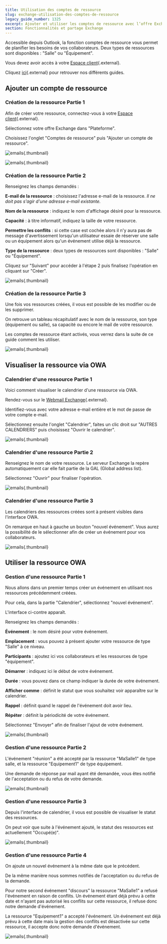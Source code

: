 ```yaml
---
title: Utilisation des comptes de ressource
slug: exchange-utilisation-des-comptes-de-ressource
legacy_guide_number: 1325
excerpt: Ajouter et utiliser les comptes de ressource avec l’offre Exchange.
section: Fonctionnalités et partage Exchange
---
```


Accessible depuis Outlook, la fonction comptes de ressource vous permet de planifier les besoins de vos collaborateurs. Deux types de ressources sont disponibles : "Salle" ou "Équipement".

Vous devez avoir accès à votre [Espace client](https://www.ovh.com/manager/web/login.html){.external}.

Cliquez [ici](https://www.ovh.com/fr/emails/hosted-exchange-2013/documents/){.external} pour retrouver nos différents guides.


## Ajouter un compte de ressource

### Création de la ressource Partie 1
Afin de créer votre ressource, connectez-vous à votre [Espace client](https://www.ovh.com/manager/web/login.html){.external}.

Sélectionnez votre offre Exchange dans "Plateforme".

Choisissez l'onglet "Comptes de ressource" puis "Ajouter un compte de ressource".


![emails](images/1346.png){.thumbnail}


![emails](images/1345.png){.thumbnail}


### Création de la ressource Partie 2
Renseignez les champs demandés :

**E-mail de la ressource** :  choisissez l'adresse e-mail de la ressource. *Il ne doit pas s'agir d'une adresse e-mail existante.*

**Nom de la ressource** :  indiquez le nom d'affichage désiré pour la ressource.

**Capacité** :  à titre informatif, indiquez la taille de votre ressource.

**Permettre les conflits** :  si cette case est cochée alors il n'y aura pas de message d'avertissement lorsqu'un utilisateur essaie de réserver une salle ou un équipement alors qu'un événement utilise déjà la ressource.

**Type de la ressource** :  deux types de ressources sont disponibles : "Salle" ou "Équipement".

Cliquez sur "Suivant" pour accéder à l'étape 2 puis finalisez l'opération en cliquant sur "Créer".


![emails](images/1347.png){.thumbnail}


### Création de la ressource Partie 3
Une fois vos ressources créées, il vous est possible de les modifier ou de les supprimer.

On retrouve un tableau récapitulatif avec le nom de la ressource, son type (équipement ou salle), sa capacité ou encore le mail de votre ressource.

Les comptes de ressource étant activés, vous verrez dans la suite de ce guide comment les utiliser.


![emails](images/1348.png){.thumbnail}


## Visualiser la ressource via OWA

### Calendrier d'une ressource Partie 1
Voici comment visualiser le calendrier d'une ressource via OWA.

Rendez-vous sur le [Webmail Exchange](https://ex.mail.ovh.net/owa/){.external}.

Identifiez-vous avec votre adresse e-mail entière et le mot de passe de votre compte e-mail.

Sélectionnez ensuite l'onglet "Calendrier", faites un clic droit sur "AUTRES CALENDRIERS" puis choisissez "Ouvrir le calendrier".


![emails](images/1349.png){.thumbnail}


### Calendrier d'une ressource Partie 2
Renseignez le nom de votre ressource. Le serveur Exchange la repère automatiquement car elle fait partie de la GAL (Global address list).

Sélectionnez "Ouvrir" pour finaliser l'opération.


![emails](images/1350.png){.thumbnail}


### Calendrier d'une ressource Partie 3
Les calendriers des ressources créées sont à présent visibles dans l'interface OWA.

On remarque en haut à gauche un bouton "nouvel événement". Vous aurez la possibilité de le sélectionner afin de créer un événement pour vos collaborateurs.


![emails](images/1351.png){.thumbnail}


## Utiliser la ressource OWA

### Gestion d'une ressource Partie 1
Nous allons dans un premier temps créer un événement en utilisant nos ressources précédemment créées.

Pour cela, dans la partie "Calendrier", sélectionnez "nouvel événement".

L'interface ci-contre apparaît.

Renseignez les champs demandés :

**Événement** :  le nom désiré pour votre événement.

**Emplacement** :  vous pouvez à présent ajouter votre ressource de type "Salle" à ce niveau.

**Participants** :  ajoutez ici vos collaborateurs et les ressources de type "équipement".

**Démarrer** :  indiquez ici le début de votre événement.

**Durée** :  vous pouvez dans ce champ indiquer la durée de votre événement.

**Afficher comme** :  définit le statut que vous souhaitez voir apparaître sur le calendrier.

**Rappel** :  définit quand le rappel de l'événement doit avoir lieu.

**Répéter** :  définit la périodicité de votre événement.

Sélectionnez "Envoyer" afin de finaliser l'ajout de votre événement.


![emails](images/1352.png){.thumbnail}


### Gestion d'une ressource Partie 2
L'événement "réunion" a été accepté par la ressource "MaSalle1" de type salle, et la ressource "Equipement1" de type équipement.

Une demande de réponse par mail ayant été demandée, vous êtes notifié de l'acceptation ou du refus de votre demande.


![emails](images/1356.png){.thumbnail}


### Gestion d'une ressource Partie 3
Depuis l'interface de calendrier, il vous est possible de visualiser le statut des ressources.

On peut voir que suite à l'événement ajouté, le statut des ressources est actuellement "Occupé(e)".


![emails](images/1357.png){.thumbnail}


### Gestion d'une ressource Partie 4
On ajoute un nouvel événement à la même date que le précédent.

De la même manière nous sommes notifiés de l'acceptation ou du refus de la demande.

Pour notre second événement "discours" la ressource "MaSalle1" a refusé l'événement en raison de conflits. Un événement étant déjà prévu à cette date et n'ayant pas autorisé les conflits sur cette ressource, il refuse donc notre demande d'événement.

La ressource "Equipement1" a accepté l'événement. Un événement est déjà prévu à cette date mais la gestion des conflits est désactivée sur cette ressource, il accepte donc notre demande d'événement.


![emails](images/1358.png){.thumbnail}